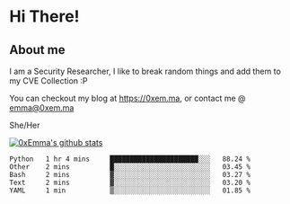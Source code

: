 # Hi There!

## About me
I am a Security Researcher, I like to break random things and add them to my CVE Collection :P 

You can checkout my blog at https://0xem.ma, or contact me @ [emma@0xem.ma](mailto:emma@0xem.ma)

She/Her

[![0xEmma's github stats](https://github-readme-stats.vercel.app/api?username=0xEmma&count_private=true&show_icons=true&theme=dark)](https://github.com/0xEmma)
<!--START_SECTION:waka-->
```text
Python   1 hr 4 mins     ██████████████████████░░░   88.24 % 
Other    2 mins          █░░░░░░░░░░░░░░░░░░░░░░░░   03.45 % 
Bash     2 mins          ▓░░░░░░░░░░░░░░░░░░░░░░░░   03.27 % 
Text     2 mins          ▓░░░░░░░░░░░░░░░░░░░░░░░░   03.20 % 
YAML     1 min           ▒░░░░░░░░░░░░░░░░░░░░░░░░   01.85 % 
```
<!--END_SECTION:waka-->
